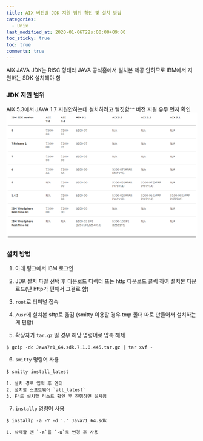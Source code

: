 ```yaml
---
title: AIX 버전별 JDK 지원 범위 확인 및 설치 방법
categories:
  - Unix
last_modified_at: 2020-01-06T22s:00:00+09:00
toc_sticky: true
toc: true
comments: true
---
```

AIX JAVA JDK는 RISC 형태라 JAVA 공식홈에서 설치본 제공 안하므로 IBM에서 지원하는 SDK 설치해야 함

### JDK 지원 범위    
AIX 5.3에서 JAVA 1.7 지원안하는데 설치하려고 뻘짓함^^ 버전 지원 유무 먼저 확인
![image](/assets/images/image.png)
### 설치 방법

1. 아래 링크에서 IBM 로그인

2. JDK 설치 파일 선택 후 다운로드 디렉터 또는 http 다운로드 클릭 하여 설치본 다운로드(난 http가 편해서 그걸로 함)

3. `root`로 터미널 접속

4. `/usr`에 설치본 sftp로 옮김 (smitty 이용할 경우 tmp 폴더 따로 만들어서 설치하는게 편함)

5. 확장자가 `tar.gz` 일 경우 해당 명령어로 압축 해제
```smalltalk
$ gzip -dc Java7r1_64.sdk.7.1.0.445.tar.gz | tar xvf -  
```

6. `smitty` 명령어 사용
```smalltalk
$ smitty install_latest
```
    1. 설치 경로 입력 후 엔터
    2. 설치할 소프트웨어 `all_latest`
    3. F4로 설치할 리스트 확인 후 진행하면 설치됨

7. `installp` 명령어 사용
```smalltalk
$ installp -a -Y -d '.' Java71_64.sdk
```
    1. 삭제할 땐 `-a`를 `-u`로 변경 후 사용
